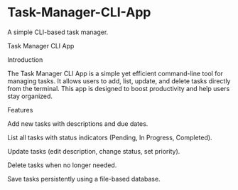 # Task-Manager-CLI-App
A simple CLI-based task manager.

Task Manager CLI App

Introduction

The Task Manager CLI App is a simple yet efficient command-line tool for managing tasks. It allows users to add, list, update, and delete tasks directly from the terminal. This app is designed to boost productivity and help users stay organized.

Features

Add new tasks with descriptions and due dates.

List all tasks with status indicators (Pending, In Progress, Completed).

Update tasks (edit description, change status, set priority).

Delete tasks when no longer needed.

Save tasks persistently using a file-based database.
